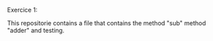 Exercice 1:

This repositorie contains a file that contains the method "sub" method "adder" and testing.
